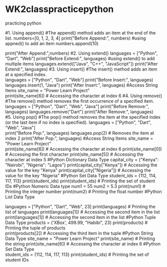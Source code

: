 # WK2classpracticepython
practicing python

#1. Using append()
#The append() method adds an item at the end of the list.
numbers=[0, 1, 2, 3, 4]
print("Before Append:", numbers)
#using appned() to add an item
numbers.append(10)

print("After Append:",numbers)
#2. Using extend()
languages = ["Python", "Dart", "Web"]
print("Before Extend:", languages)
#using extend() to add multiple items
languages.extend(["Java", "C++", "JavaScript"]) 
print("After Extend:", languages)
#3. Using insert()
#The insert() method adds an item at a specified index.     
languages = ["Python", "Dart", "Web"]
print("Before Insert:", languages)
languages.insert(1, "Java")
print("After Insert:", languages)
#Access String Items
site_name = "Power Learn Project"   
print(site_name[6])  # Accessing the character at index 6
#4. Using remove()
#The remove() method removes the first occurrence of a specified item.
languages = ["Python", "Dart", "Web", "Java"]
print("Before Remove:", languages)
languages.remove("Dart")
print("After Remove:", languages)  
#5. Using pop()
#The pop() method removes the item at the specified index (or the last item if no index is specified).
languages = ["Python", "Dart", "Web", "Java"]           
print("Before Pop:", languages)
languages.pop(2)  # Removes the item at index 2 
print("After Pop:", languages)
#Access String Items
site_name = "Power Learn Project"   
print(site_name[6])  # Accessing the character at index 6
print(site_name[0])  # Accessing the first character 
print(site_name[5])  # Accessing the character at index 5
#Python Dictionary Data Type
capital_city = {"Kenya": "Nairobi", "Nigeria": "Lagos"}
print(capital_city["Kenya"])  # Accessing the value for the key "Kenya"
print(capital_city["Nigeria"])  # Accessing the value for the key "Nigeria"
#Python Set Data Type
student_ids = {112, 114, 117, 113}
print(student_ids)
print(student_ids)  # Printing the set of student IDs
#Python Numeric Data type
num1 = 55
num2 = 5.3
print(num1)  # Printing the integer number
print(num2)  # Printing the float number
#Python List Data Type

languages = ["Python", "Dart", "Web", 23]
print(languages)  # Printing the list of languages
print(languages[1])  # Accessing the second item in the list
print(languages[1])  # Accessing the second item in the list
#Python Tuple Data Type
products = ('XBox', 499.99, "Habibi", 23)
print(products)  # Printing the tuple of products       
print(products[2])  # Accessing the third item in the tuple
#Python String Data Type
site_name = "Power Learn Project"
print(site_name)  # Printing the string 
print(site_name[6])  # Accessing the character at index 6
#Python Set Data Type           
student_ids = {112, 114, 117, 113}
print(student_ids)  # Printing the set of student IDs
